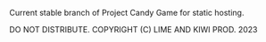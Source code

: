 Current stable branch of Project Candy Game for static hosting.

DO NOT DISTRIBUTE. COPYRIGHT (C) LIME AND KIWI PROD. 2023

